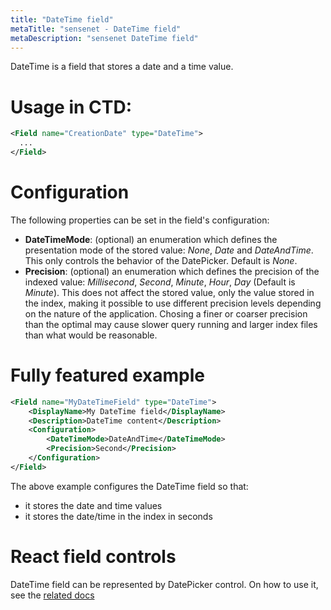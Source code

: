 ```yaml
---
title: "DateTime field"
metaTitle: "sensenet - DateTime field"
metaDescription: "sensenet DateTime field"
---
```


DateTime is a field that stores a date and a time value.

# Usage in CTD:

```xml
<Field name="CreationDate" type="DateTime">
  ...
</Field>
```

# Configuration

The following properties can be set in the field's configuration:

- **DateTimeMode**: (optional) an enumeration which defines the presentation mode of the stored value: *None*, *Date* and *DateAndTime*. This only controls the behavior of the DatePicker. Default is *None*.
- **Precision**: (optional) an enumeration which defines the precision of the indexed value: *Millisecond*, *Second*, *Minute*, *Hour*, *Day* (Default is *Minute*). This does not affect the stored value, only the value stored in the index, making it possible to use different precision levels depending on the nature of the application. Chosing a finer or coarser precision than the optimal may cause slower query running and larger index files than what would be reasonable.

# Fully featured example

```xml
<Field name="MyDateTimeField" type="DateTime">
	<DisplayName>My DateTime field</DisplayName>
	<Description>DateTime content</Description>
	<Configuration>
		<DateTimeMode>DateAndTime</DateTimeMode>
		<Precision>Second</Precision>
	</Configuration>
</Field>
```

The above example configures the DateTime field so that:

- it stores the date and time values
- it stores the date/time in the index in seconds

# React field controls

DateTime field can be represented by DatePicker control. On how to use it, see the [related docs](https://sn-react-component-docs.netlify.app/?path=/story/fieldcontrols-datepicker--new-mode)
